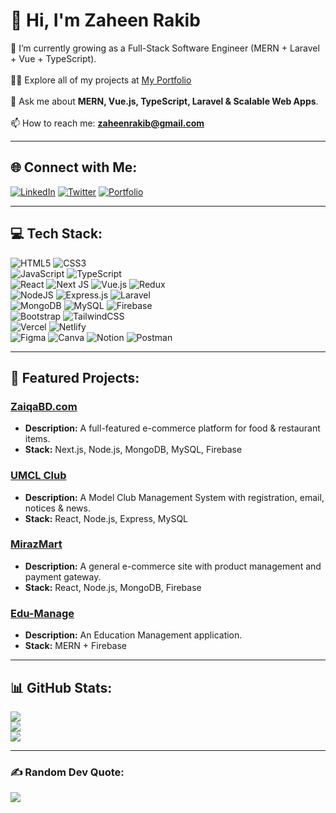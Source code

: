 # 💫 Hi, I'm Zaheen Rakib

🌱 I’m currently growing as a Full-Stack Software Engineer (MERN + Laravel + Vue + TypeScript).<br>  
👨‍💻 Explore all of my projects at [My Portfolio](https://zaheenrakib.com)<br>  
💬 Ask me about **MERN, Vue.js, TypeScript, Laravel & Scalable Web Apps**.<br>  
📫 How to reach me: **zaheenrakib@gmail.com**<br>  

---

## 🌐 Connect with Me:

[![LinkedIn](https://img.shields.io/badge/LinkedIn-%230077B5.svg?style=for-the-badge&logo=linkedin&logoColor=white)](https://www.linkedin.com/in/zaheenrakib/) 
[![Twitter](https://img.shields.io/badge/Twitter-%231DA1F2.svg?style=for-the-badge&logo=twitter&logoColor=white)](https://twitter.com/zaheenrakib)
[![Portfolio](https://img.shields.io/badge/Portfolio-%23000000.svg?style=for-the-badge&logo=portfolio&logoColor=white)](https://zaheenrakib.com)

---

## 💻 Tech Stack:

![HTML5](https://img.shields.io/badge/html5-%23E34F26.svg?style=flat&logo=html5&logoColor=white)
![CSS3](https://img.shields.io/badge/css3-%231572B6.svg?style=flat&logo=css3&logoColor=white)  
![JavaScript](https://img.shields.io/badge/javascript-%23323330.svg?style=flat&logo=javascript&logoColor=%23F7DF1E)
![TypeScript](https://img.shields.io/badge/typescript-%23007ACC.svg?style=flat&logo=typescript&logoColor=white)  
![React](https://img.shields.io/badge/react-%2320232a.svg?style=flat&logo=react&logoColor=%2361DAFB)
![Next JS](https://img.shields.io/badge/Next-black?style=flat&logo=next.js&logoColor=white)
![Vue.js](https://img.shields.io/badge/vue.js-%2335495e.svg?style=flat&logo=vue.js&logoColor=%234FC08D)
![Redux](https://img.shields.io/badge/redux-%23593d88.svg?style=flat&logo=redux&logoColor=white)  
![NodeJS](https://img.shields.io/badge/node.js-6DA55F?style=flat&logo=node.js&logoColor=white)
![Express.js](https://img.shields.io/badge/express.js-%23404d59.svg?style=flat&logo=express&logoColor=%2361DAFB)
![Laravel](https://img.shields.io/badge/laravel-%23FF2D20.svg?style=flat&logo=laravel&logoColor=white)  
![MongoDB](https://img.shields.io/badge/MongoDB-%234ea94b.svg?style=flat&logo=mongodb&logoColor=white)
![MySQL](https://img.shields.io/badge/mysql-%2300f.svg?style=flat&logo=mysql&logoColor=white)
![Firebase](https://img.shields.io/badge/firebase-%23039BE5.svg?style=flat&logo=firebase)  
![Bootstrap](https://img.shields.io/badge/bootstrap-%23563D7C.svg?style=flat&logo=bootstrap&logoColor=white)
![TailwindCSS](https://img.shields.io/badge/tailwindcss-%2338B2AC.svg?style=flat&logo=tailwind-css&logoColor=white)  
![Vercel](https://img.shields.io/badge/vercel-%23000000.svg?style=flat&logo=vercel&logoColor=white)
![Netlify](https://img.shields.io/badge/netlify-%23000000.svg?style=flat&logo=netlify&logoColor=#00C7B7)  
![Figma](https://img.shields.io/badge/figma-%23F24E1E.svg?style=flat&logo=figma&logoColor=white) 
![Canva](https://img.shields.io/badge/Canva-%2300C4CC.svg?style=flat&logo=Canva&logoColor=white) 
![Notion](https://img.shields.io/badge/Notion-%23000000.svg?style=flat&logo=notion&logoColor=white)
![Postman](https://img.shields.io/badge/Postman-FF6C37?style=flat&logo=postman&logoColor=white)

---

## 🚀 Featured Projects:

### [ZaiqaBD.com](https://zaiqabd.com)
- **Description:** A full-featured e-commerce platform for food & restaurant items.  
- **Stack:** Next.js, Node.js, MongoDB, MySQL, Firebase  

### [UMCL Club](https://umcl.club)
- **Description:** A Model Club Management System with registration, email, notices & news.  
- **Stack:** React, Node.js, Express, MySQL  

### [MirazMart](https://mirazmart.com)
- **Description:** A general e-commerce site with product management and payment gateway.  
- **Stack:** React, Node.js, MongoDB, Firebase  

### [Edu-Manage](https://university-ddbcd.web.app)
- **Description:** An Education Management application.  
- **Stack:** MERN + Firebase  

---

## 📊 GitHub Stats:

![](https://github-readme-stats.vercel.app/api?username=zaheenrakib&theme=vue-dark&hide_border=true&include_all_commits=true&count_private=true)<br/>
![](https://github-readme-streak-stats.herokuapp.com/?user=zaheenrakib&theme=vue-dark&hide_border=true)<br/>
![](https://github-readme-stats.vercel.app/api/top-langs/?username=zaheenrakib&theme=vue-dark&hide_border=true&layout=compact)

---

### ✍️ Random Dev Quote:

![](https://quotes-github-readme.vercel.app/api?type=horizontal&theme=radical)
